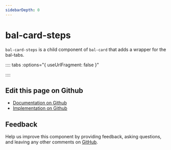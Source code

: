 ```yaml
---
sidebarDepth: 0
---
```



# bal-card-steps

`bal-card-steps` is a child component of `bal-card` that adds a wrapper for the bal-tabs.




<!-- docs:child of bal-card -->

:::: tabs :options="{ useUrlFragment: false }"


::::

## Edit this page on Github

* [Documentation on Github](https://github.com/baloise/design-system/blob/master/docs/src/components/components/bal-card-steps.md)
* [Implementation on Github](https://github.com/baloise/design-system/blob/master/packages/components/src/components/bal-card-steps)

## Feedback

Help us improve this component by providing feedback, asking questions, and leaving any other comments on [GitHub](https://github.com/baloise/design-system/issues/new).

